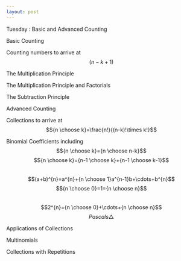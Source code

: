 ```yaml
---
layout: post
---
```


Tuesday : Basic and Advanced Counting  

Basic Counting  

Counting numbers to arrive at $$(n-k+1)$$  

The Multiplication Principle  

The Multiplication Principle and Factorials  

The Subtraction Principle  

Advanced Counting  

Collections to arrive at $${n \choose k}=\frac{n!}{(n-k)!\times k!}$$  

Binomial Coefficients including  
 $${n \choose k}={n \choose n-k}$$ $${n \choose k}={n-1 \choose k}+{n-1 \choose k-1}$$  
 $$(a+b)^{n}=a^{n}+{n \choose 1}a^{n-1}b+\cdots+b^{n}$$ $${n \choose 0}=1={n \choose n}$$  
 $$2^{n}={n \choose 0}+\cdots+{n \choose n}$$ $$Pascals\bigtriangleup$$  

Applications of Collections  

Multinomials  

Collections with Repetitions  

